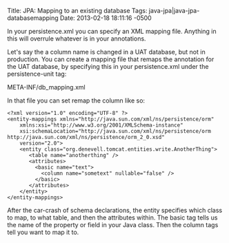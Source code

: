 Title: JPA: Mapping to an existing database
Tags: java-jpa|java-jpa-databasemapping
Date: 2013-02-18 18:11:16 -0500 

In your persistence.xml you can specify an XML mapping file. Anything in this will overrule whatever is in your annotations.

Let's say the a column name is changed in a UAT database, but not in production. You can create a mapping file that remaps the annotation for the UAT database, by specifying this in your persistence.xml under the persistence-unit tag:

   <mapping-file>META-INF/db_mapping.xml</mapping-file>

In that file you can set remap the column like so:

    <?xml version="1.0" encoding="UTF-8" ?>
    <entity-mappings xmlns="http://java.sun.com/xml/ns/persistence/orm"
        xmlns:xsi="http://www.w3.org/2001/XMLSchema-instance"
        xsi:schemaLocation="http://java.sun.com/xml/ns/persistence/orm    http://java.sun.com/xml/ns/persistence/orm_2_0.xsd"
        version="2.0">
        <entity class="org.denevell.tomcat.entities.write.AnotherThing">
           <table name="anotherthing" />
           <attributes>
             <basic name="text">
               <column name="sometext" nullable="false" />
             </basic>
           </attributes>
        </entity>
    </entity-mappings>

After the car-crash of schema declarations, the entity specifies which class to map, to what table, and then the attributes within. The basic tag tells us the name of the property or field in your Java class. Then the column tags tell you want to map it to.

